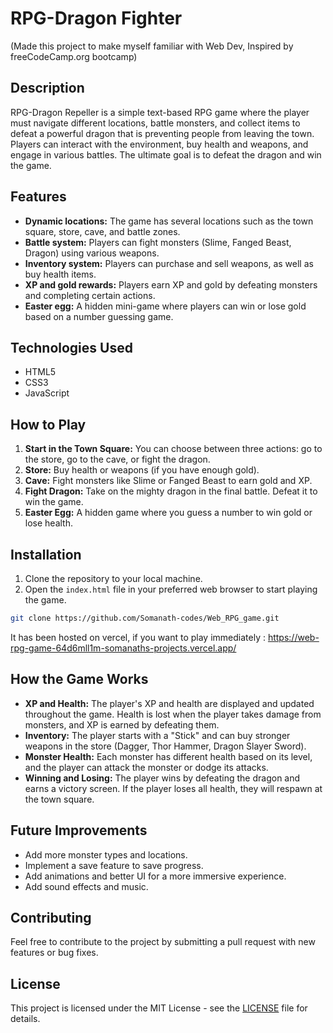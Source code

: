 # RPG-Dragon Fighter
(Made this project to make myself familiar with Web Dev, Inspired by freeCodeCamp.org bootcamp)

## Description

RPG-Dragon Repeller is a simple text-based RPG game where the player must navigate different locations, battle monsters, and collect items to defeat a powerful dragon that is preventing people from leaving the town. Players can interact with the environment, buy health and weapons, and engage in various battles. The ultimate goal is to defeat the dragon and win the game.

## Features

- **Dynamic locations:** The game has several locations such as the town square, store, cave, and battle zones.
- **Battle system:** Players can fight monsters (Slime, Fanged Beast, Dragon) using various weapons.
- **Inventory system:** Players can purchase and sell weapons, as well as buy health items.
- **XP and gold rewards:** Players earn XP and gold by defeating monsters and completing certain actions.
- **Easter egg:** A hidden mini-game where players can win or lose gold based on a number guessing game.

## Technologies Used

- HTML5
- CSS3
- JavaScript

## How to Play

1. **Start in the Town Square:** You can choose between three actions: go to the store, go to the cave, or fight the dragon.
2. **Store:** Buy health or weapons (if you have enough gold).
3. **Cave:** Fight monsters like Slime or Fanged Beast to earn gold and XP.
4. **Fight Dragon:** Take on the mighty dragon in the final battle. Defeat it to win the game.
5. **Easter Egg:** A hidden game where you guess a number to win gold or lose health.

## Installation

1. Clone the repository to your local machine.
2. Open the `index.html` file in your preferred web browser to start playing the game.

```bash
git clone https://github.com/Somanath-codes/Web_RPG_game.git
```
It has been hosted on vercel, if you want to play immediately : https://web-rpg-game-64d6mll1m-somanaths-projects.vercel.app/

## How the Game Works

- **XP and Health:** The player's XP and health are displayed and updated throughout the game. Health is lost when the player takes damage from monsters, and XP is earned by defeating them.
- **Inventory:** The player starts with a "Stick" and can buy stronger weapons in the store (Dagger, Thor Hammer, Dragon Slayer Sword).
- **Monster Health:** Each monster has different health based on its level, and the player can attack the monster or dodge its attacks.
- **Winning and Losing:** The player wins by defeating the dragon and earns a victory screen. If the player loses all health, they will respawn at the town square.

## Future Improvements

- Add more monster types and locations.
- Implement a save feature to save progress.
- Add animations and better UI for a more immersive experience.
- Add sound effects and music.

## Contributing

Feel free to contribute to the project by submitting a pull request with new features or bug fixes.

## License

This project is licensed under the MIT License - see the [LICENSE](LICENSE) file for details.
